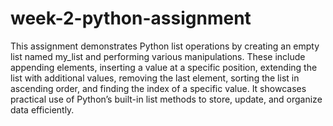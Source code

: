 ﻿# week-2-python-assignment
 This assignment demonstrates Python list operations by creating an empty list named my_list and performing various manipulations. These include appending elements, inserting a value at a specific position, extending the list with additional values, removing the last element, sorting the list in ascending order, and finding the index of a specific value. It showcases practical use of Python’s built-in list methods to store, update, and organize data efficiently.

